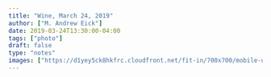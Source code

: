 ```yaml
---
title: "Wine, March 24, 2019"
author: ["M. Andrew Eick"]
date: 2019-03-24T13:30:00-04:00
tags: ["photo"]
draft: false
type: "notes"
images: ["https://d1yey5ck8hkfrc.cloudfront.net/fit-in/700x700/mobile-uploads/IMG_2570.jpg"]
---
```

